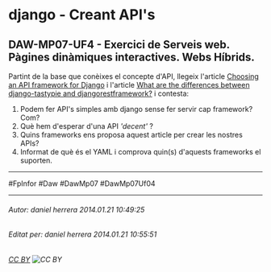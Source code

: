 # django - Creant API's
## DAW-MP07-UF4 - Exercici de Serveis web. Pàgines dinàmiques interactives. Webs Híbrids.
Partint de la base que conèixes el concepte d'API, llegeix l'article [Choosing an API framework for Django](http://pydanny.com/choosing-an-api-framework-for-django.html) i l'article [What are the differences between django-tastypie and djangorestframework?](http://stackoverflow.com/questions/7303313/what-are-the-differences-between-django-tastypie-and-djangorestframework) i contesta:

1. Podem fer API's simples amb django sense fer servir cap framework? Com?
2. Què hem d'esperar d'una API *'decent'* ?
3. Quins frameworks ens proposa aquest article per crear les nostres APIs?
4. Informat de què és el YAML i comprova quin(s) d'aquests frameworks el suporten.


---

#FpInfor #Daw #DawMp07 #DawMp07Uf04

---

###### Autor: daniel herrera 2014.01.21 10:49:25
###### Editat per: daniel herrera 2014.01.21 10:55:51
###### [CC BY](https://creativecommons.org/licenses/by/4.0/) ![CC BY](https://licensebuttons.net/l/by/3.0/80x15.png)
